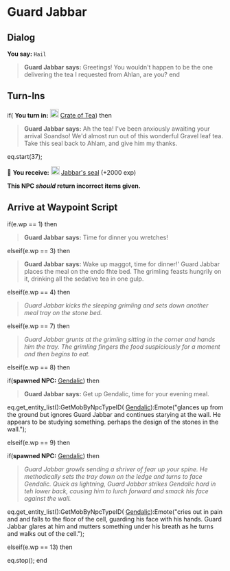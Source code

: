 # Guard Jabbar
## Dialog

**You say:** `Hail`



>**Guard Jabbar says:** Greetings! You wouldn't happen to be the one delivering the tea I requested from Ahlan, are you?
end

## Turn-Ins



if( **You turn in:** <img style="background:url(/static/icons/blank_slot.gif);width:20px;height:20px;" src="/static/icons/item_608.png" alt="" /> <a
                                href="/item/31766" data-url="31766" class="tooltip-link link">Crate of Tea</a>) then


>**Guard Jabbar says:** Ah the tea! I've been anxiously awaiting your arrival Soandso! We'd almost run out of this wonderful Gravel leaf tea. Take this seal back to Ahlam, and give him my thanks.


eq.start(37);


 &#127873; **You receive:**  <img style="background:url(/static/icons/blank_slot.gif);width:20px;height:20px;" src="/static/icons/item_646.png" alt="" /> <a
                                href="/item/31775" data-url="31775" class="tooltip-link link">Jabbar's seal</a> (+2000 exp)

 

**This NPC *should* return incorrect items given.**

## Arrive at Waypoint Script

if(e.wp == 1) then


>**Guard Jabbar says:** Time for dinner you wretches!

elseif(e.wp == 3) then


>**Guard Jabbar says:** Wake up maggot, time for dinner!' Guard Jabbar places the meal on the endo fhte bed. The grimling feasts hungrily on it, drinking all the sedative tea in one gulp.

elseif(e.wp == 4) then


>*Guard Jabbar kicks the sleeping grimling and sets down another meal tray on the stone bed.*

elseif(e.wp == 7) then


>*Guard Jabbar grunts at the grimling sitting in the corner and hands him the tray. The grimling fingers the food suspiciously for a moment and then begins to eat.*

elseif(e.wp == 8) then


if(**spawned NPC:**  [Gendalic](/npc/155209)) then



>**Guard Jabbar says:** Get up Gendalic, time for your evening meal.



eq.get_entity_list():GetMobByNpcTypeID( [Gendalic](/npc/155209)):Emote("glances up from the ground but ignores Guard Jabbar and continues starying at the wall. He appears to be studying something. perhaps the design of the stones in the wall.");


elseif(e.wp == 9) then


if(**spawned NPC:**  [Gendalic](/npc/155209)) then



>*Guard Jabbar growls sending a shriver of fear up your spine. He methodically sets the tray down on the ledge and turns to face Gendalic. Quick as lightning, Guard Jabbar strikes Gendalic hard in teh lower back, causing him to lurch forward and smack his face against the wall.*



eq.get_entity_list():GetMobByNpcTypeID( [Gendalic](/npc/155209)):Emote("cries out in pain and  and falls to the floor of the cell, guarding his face with his hands.  Guard Jabbar glares at him and mutters something under his breath as he turns and walks out of the cell.");


elseif(e.wp == 13) then


eq.stop();
end
